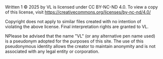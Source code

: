 Written 1 © 2025 by VL is licensed under CC BY-NC-ND 4.0. To view a copy of this license, visit https://creativecommons.org/licenses/by-nc-nd/4.0/

Copyright does not apply to similar files created with no intention of violating the above license.
Final interpretation rights are granted to VL.

NPlease be advised that the name "VL" (or any alternative pen name used) is a pseudonym adopted for the purposes of this site. The use of this pseudonymous identity allows the creator to maintain anonymity and is not associated with any legal entity or corporation.
